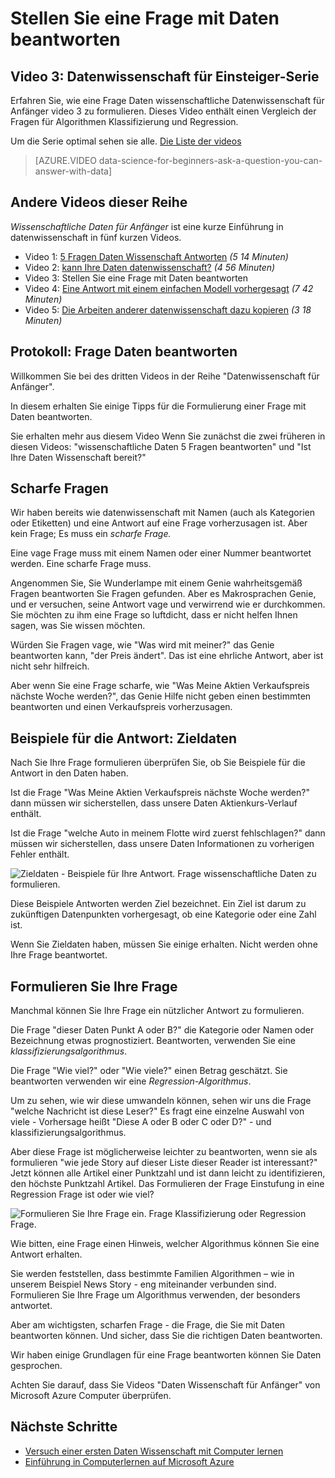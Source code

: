 <properties
   pageTitle="Frage können Sie beantworten, mit Daten - formulieren Fragen | Microsoft Azure"
   description="Erfahren Sie, wie eine Frage Daten wissenschaftliche Datenwissenschaft für Anfänger video 3 zu formulieren. Enthält einen Vergleich der Klassifizierung und Regression Fragen."
   keywords="Daten wissenschaftliche Fragen formulieren Fragen, Regression Fragen, Fragen zur, scharfe Frage"
   services="machine-learning"
   documentationCenter="na"
   authors="cjgronlund"
   manager="jhubbard"
   editor="cjgronlund"/>

<tags
   ms.service="machine-learning"
   ms.devlang="na"
   ms.topic="article"
   ms.tgt_pltfrm="na"
   ms.workload="na"
   ms.date="10/20/2016"
   ms.author="cgronlun;garye"/>

# <a name="ask-a-question-you-can-answer-with-data"></a>Stellen Sie eine Frage mit Daten beantworten

## <a name="video-3-data-science-for-beginners-series"></a>Video 3: Datenwissenschaft für Einsteiger-Serie

Erfahren Sie, wie eine Frage Daten wissenschaftliche Datenwissenschaft für Anfänger video 3 zu formulieren. Dieses Video enthält einen Vergleich der Fragen für Algorithmen Klassifizierung und Regression.

Um die Serie optimal sehen sie alle. [Die Liste der videos](#other-videos-in-this-series)

> [AZURE.VIDEO data-science-for-beginners-ask-a-question-you-can-answer-with-data]

## <a name="other-videos-in-this-series"></a>Andere Videos dieser Reihe

*Wissenschaftliche Daten für Anfänger* ist eine kurze Einführung in datenwissenschaft in fünf kurzen Videos.

  * Video 1: [5 Fragen Daten Wissenschaft Antworten](machine-learning-data-science-for-beginners-the-5-questions-data-science-answers.md) *(5 14 Minuten)*
  * Video 2: [kann Ihre Daten datenwissenschaft?](machine-learning-data-science-for-beginners-is-your-data-ready-for-data-science.md) *(4 56 Minuten)*
  * Video 3: Stellen Sie eine Frage mit Daten beantworten
  * Video 4: [Eine Antwort mit einem einfachen Modell vorhergesagt](machine-learning-data-science-for-beginners-predict-an-answer-with-a-simple-model.md) *(7 42 Minuten)*
  * Video 5: [Die Arbeiten anderer datenwissenschaft dazu kopieren](machine-learning-data-science-for-beginners-copy-other-peoples-work-to-do-data-science.md) *(3 18 Minuten)*

## <a name="transcript-ask-a-question-you-can-answer-with-data"></a>Protokoll: Frage Daten beantworten

Willkommen Sie bei des dritten Videos in der Reihe "Datenwissenschaft für Anfänger".  

In diesem erhalten Sie einige Tipps für die Formulierung einer Frage mit Daten beantworten.

Sie erhalten mehr aus diesem Video Wenn Sie zunächst die zwei früheren in diesen Videos: "wissenschaftliche Daten 5 Fragen beantworten" und "Ist Ihre Daten Wissenschaft bereit?"

## <a name="ask-a-sharp-question"></a>Scharfe Fragen

Wir haben bereits wie datenwissenschaft mit Namen (auch als Kategorien oder Etiketten) und eine Antwort auf eine Frage vorherzusagen ist. Aber kein Frage; Es muss ein *scharfe Frage.*

Eine vage Frage muss mit einem Namen oder einer Nummer beantwortet werden. Eine scharfe Frage muss.

Angenommen Sie, Sie Wunderlampe mit einem Genie wahrheitsgemäß Fragen beantworten Sie Fragen gefunden. Aber es Makrosprachen Genie, und er versuchen, seine Antwort vage und verwirrend wie er durchkommen. Sie möchten zu ihm eine Frage so luftdicht, dass er nicht helfen Ihnen sagen, was Sie wissen möchten.

Würden Sie Fragen vage, wie "Was wird mit meiner?" das Genie beantworten kann, "der Preis ändert". Das ist eine ehrliche Antwort, aber ist nicht sehr hilfreich.

Aber wenn Sie eine Frage scharfe, wie "Was Meine Aktien Verkaufspreis nächste Woche werden?", das Genie Hilfe nicht geben einen bestimmten beantworten und einen Verkaufspreis vorherzusagen.

## <a name="examples-of-your-answer-target-data"></a>Beispiele für die Antwort: Zieldaten

Nach Sie Ihre Frage formulieren überprüfen Sie, ob Sie Beispiele für die Antwort in den Daten haben.

Ist die Frage "Was Meine Aktien Verkaufspreis nächste Woche werden?" dann müssen wir sicherstellen, dass unsere Daten Aktienkurs-Verlauf enthält.

Ist die Frage "welche Auto in meinem Flotte wird zuerst fehlschlagen?" dann müssen wir sicherstellen, dass unsere Daten Informationen zu vorherigen Fehler enthält.

![Zieldaten - Beispiele für Ihre Antwort. Frage wissenschaftliche Daten zu formulieren.](./media/machine-learning-data-science-for-beginners-ask-a-question-you-can-answer-with-data/machine-learning-data-science-target-data.png)

Diese Beispiele Antworten werden Ziel bezeichnet. Ein Ziel ist darum zu zukünftigen Datenpunkten vorhergesagt, ob eine Kategorie oder eine Zahl ist.

Wenn Sie Zieldaten haben, müssen Sie einige erhalten. Nicht werden ohne Ihre Frage beantwortet.

## <a name="reformulate-your-question"></a>Formulieren Sie Ihre Frage

Manchmal können Sie Ihre Frage ein nützlicher Antwort zu formulieren.

Die Frage "dieser Daten Punkt A oder B?" die Kategorie oder Namen oder Bezeichnung etwas prognostiziert. Beantworten, verwenden Sie eine *klassifizierungsalgorithmus*.

Die Frage "Wie viel?" oder "Wie viele?" einen Betrag geschätzt. Sie beantworten verwenden wir eine *Regression-Algorithmus*.

Um zu sehen, wie wir diese umwandeln können, sehen wir uns die Frage "welche Nachricht ist diese Leser?" Es fragt eine einzelne Auswahl von viele - Vorhersage heißt "Diese A oder B oder C oder D?" - und klassifizierungsalgorithmus.

Aber diese Frage ist möglicherweise leichter zu beantworten, wenn sie als formulieren "wie jede Story auf dieser Liste dieser Reader ist interessant?" Jetzt können alle Artikel einer Punktzahl und ist dann leicht zu identifizieren, den höchste Punktzahl Artikel. Das Formulieren der Frage Einstufung in eine Regression Frage ist oder wie viel?

![Formulieren Sie Ihre Frage ein. Frage Klassifizierung oder Regression Frage.](./media/machine-learning-data-science-for-beginners-ask-a-question-you-can-answer-with-data/machine-learning-data-science-classification-question-vs-regression-question.png)

Wie bitten, eine Frage einen Hinweis, welcher Algorithmus können Sie eine Antwort erhalten.

Sie werden feststellen, dass bestimmte Familien Algorithmen – wie in unserem Beispiel News Story - eng miteinander verbunden sind. Formulieren Sie Ihre Frage um Algorithmus verwenden, der besonders antwortet.

Aber am wichtigsten, scharfen Frage - die Frage, die Sie mit Daten beantworten können. Und sicher, dass Sie die richtigen Daten beantworten.

Wir haben einige Grundlagen für eine Frage beantworten können Sie Daten gesprochen.

Achten Sie darauf, dass Sie Videos "Daten Wissenschaft für Anfänger" von Microsoft Azure Computer überprüfen.


## <a name="next-steps"></a>Nächste Schritte

  * [Versuch einer ersten Daten Wissenschaft mit Computer lernen](machine-learning-create-experiment.md)
  * [Einführung in Computerlernen auf Microsoft Azure](machine-learning-what-is-machine-learning.md)
